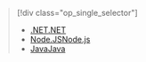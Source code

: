 > [!div class="op_single_selector"]
> * [<span data-ttu-id="194cf-101">.NET</span><span class="sxs-lookup"><span data-stu-id="194cf-101">.NET</span></span>](../articles/app-service-api/app-service-api-dotnet-get-started.md)
> * [<span data-ttu-id="194cf-102">Node.JS</span><span class="sxs-lookup"><span data-stu-id="194cf-102">Node.js</span></span>](../articles/app-service-api/app-service-api-nodejs-api-app.md)
> * [<span data-ttu-id="194cf-103">Java</span><span class="sxs-lookup"><span data-stu-id="194cf-103">Java</span></span>](../articles/app-service-api/app-service-api-java-api-app.md)
> 
> 

